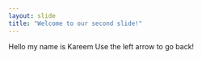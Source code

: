 ```yaml
---
layout: slide
title: "Welcome to our second slide!"
---
```

Hello my name is Kareem
Use the left arrow to go back!
